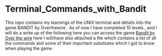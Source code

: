 # Terminal_Commands_with_Bandit
This repo contains my learnings of the UNIX terminal and details into the game BANDIT by Overthewire . 
As of now I have completed 10 levels , and I will do a write up of the following here 
you can access the game [Bandit by Over the wire](https://overthewire.org/wargames/bandit/) here
I will/have also attached a file which contains a list of all the commands and some of their important substiutes which I got to know when playing the game 
